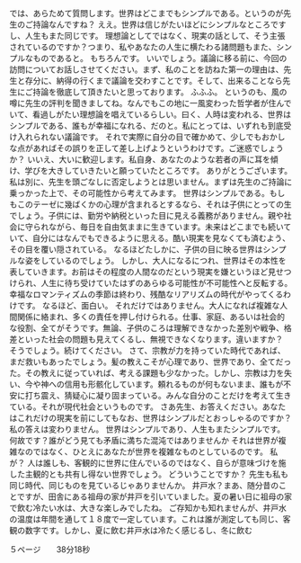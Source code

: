 では、あらためて質問します。世界はどこまでもシンプルである。というのが先生のご持論なんですね？
ええ。世界は信じがたいほどにシンプルなところですし、人生もまた同じです。
理想論としてではなく、現実の話として、そう主張されているのですか？つまり、私やあなたの人生に横たわる諸問題もまた、シンプルなものであると。
もちろんです。
いいでしょう。議論に移る前に、今回の訪問についてお話しさせてください。まず、私のことを訪ねた第一の理由は、先生と存分に、納得の行くまで議論を交わすことです。そして、出来ることなら先生にご持論を徹底して頂きたいと思っております。
ふふふ。
というのも、風の噂に先生の評判を聞きましてね。なんでもこの地に一風変わった哲学者が住んでいて、看過しがたい理想論を唱えているらしい。曰く、人時は変われる、世界はシンプルである、誰もが幸福になれる、だのと。私にとっては、いずれも到底受け入れられない議論です。
それで実際に自分の目で確かめて、少しでもおかしな点があればその誤りを正して差し上げようというわけです。ご迷惑でしょうか？
いいえ、大いに歓迎します。私自身、あなたのような若者の声に耳を傾け、学びを大きしていきたいと願っていたところです。
ありがとうございます。
私は別に、先生を頭ごなしに否定しようとは思いません。まずは先生のご持論に乗っかった上で、その可能性から考えてみます。
世界はシンプルである。もしもこのテーゼに幾ばくかの心理が含まれるとするなら、それは子供にとっての生でしょう。子供には、勤労や納税といった目に見える義務がありません。親や社会に守られながら、毎日を自由気ままに生きています。未来はどこまでも続いていて、自分にはなんでもできるように思える。酷い現実を見なくても済むよう、その目を覆い隠されている。
なるほどたしかに、子供の目に映る世界はシンプルな姿をしているのでしょう。
しかし、大人になるにつれ、世界はその本性を表していきます。お前はその程度の人間なのだという現実を嫌というほど見せつけられ、人生に待ち受けていたはずのあらゆる可能性が不可能性へと反転する。幸福なロマンティズムの季節は終わり、残酷なリアリズムの時代がやってくるわけです。
なるほど、面白い。
それだけではありません。大人になれば複雑な人間関係に絡まれ、多くの責任を押し付けられる。仕事、家庭、あるいは社会的な役割、全てがそうです。無論、子供のころは理解できなかった差別や戦争、格差といった社会の問題も見えてくるし、無視できなくなります。違いますか？
そうでしょう。続けてください。
さて、宗教が力を持っていた時代であれば、まだ救いもあったでしょう。髪の教えこそが心理であり、世界であり、全てだった。その教えに従っていれば、考える課題も少なかった。しかし、宗教は力を失い、今や神への信用も形骸化しています。頼れるものが何もないまま、誰もが不安に打ち震え、猜疑心に凝り固まっている。みんな自分のことだけを考えて生きている。それが現代社会というものです。
さあ先生、お答えください。あなたはこれだけの現実を前にしてもなお、世界はシンプルだとおっしゃるのですか？
私の答えは変わりません。
世界はシンプルであり、人生もまたシンプルです。
何故です？誰がどう見ても矛盾に満ちた混沌ではありませんか
それは世界が複雑なのではなく、ひとえにあなたが世界を複雑なものとしているのです。
私が？
人は誰しも、客観的に世界に住んでいるのではなく、自らが意味づけを施した主観的とも共有し得ない世界でしょう。
どういうことですか？
先生も私も同じ時代、同じものを見ているじゃありませんか。
井戸水？まあ、随分昔のことですが、田舎にある祖母の家が井戸を引いていました。夏の暑い日に祖母の家で飲む冷たい水は、大きな楽しみでしたね。
ご存知かも知れませんが、井戸水の温度は年間を通して１８度で一定しています。これは誰が測定しても同じ、客観の数字です。しかし、夏に飲む井戸水は冷たく感じるし、冬に飲む




５ページ　　38分18秒